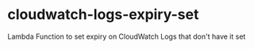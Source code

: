 # cloudwatch-logs-expiry-set
Lambda Function to set expiry on CloudWatch Logs that don't have it set
